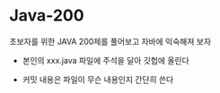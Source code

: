 # Java-200

초보자를 위한 JAVA 200제를 풀어보고 자바에 익숙해져 보자


* 본인의 xxx.java 파일에 주석을 달아 깃헙에 올린다

* 커밋 내용은 파일이 무슨 내용인지 간단히 쓴다

